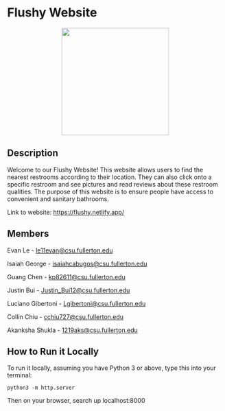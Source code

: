 # Flushy Website

<p align="center">
<img src="https://github.com/le11evan/Flushy_Website/blob/master/images/Flushy-Logo-3.png" width="250" height="250" />
 </p>

## Description

Welcome to our Flushy Website! This website allows users to find the nearest restrooms according
to their location. They can also click onto a specific restroom and see pictures and read reviews
about these restroom qualities. The purpose of this website is to ensure people have access
to convenient and sanitary bathrooms.

Link to website: https://flushy.netlify.app/

## Members

Evan Le - le11evan@csu.fullerton.edu

Isaiah George - isaiahcabugos@csu.fullerton.edu

Guang Chen - kp82611@csu.fullerton.edu

Justin Bui - Justin_Bui12@csu.fullerton.edu

Luciano Gibertoni - Lgibertoni@csu.fullerton.edu

Collin Chiu - cchiu727@csu.fullerton.edu

Akanksha Shukla - 1219aks@csu.fullerton.edu

## How to Run it Locally

To run it locally, assuming you have Python 3 or above, type this into
your terminal:

```
python3 -m http.server
```

Then on your browser, search up localhost:8000
